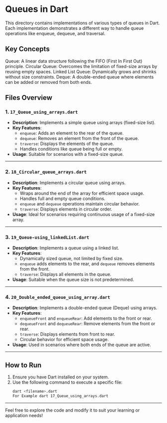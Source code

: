 # Queues in Dart

This directory contains implementations of various types of queues in Dart. Each implementation demonstrates a different way to handle queue operations like enqueue, dequeue, and traversal.

## Key Concepts
Queue: A linear data structure following the FIFO (First In First Out) principle.
Circular Queue: Overcomes the limitation of fixed-size arrays by reusing empty spaces.
Linked List Queue: Dynamically grows and shrinks without size constraints.
Deque: A double-ended queue where elements can be added or removed from both ends.

## Files Overview

### 1. `17_Queue_using_arrays.dart`
- **Description**: Implements a simple queue using arrays (fixed-size list).
- **Key Features**:
  - `enqueue`: Adds an element to the rear of the queue.
  - `dequeue`: Removes an element from the front of the queue.
  - `traverse`: Displays the elements of the queue.
  - Handles conditions like queue being full or empty.
- **Usage**: Suitable for scenarios with a fixed-size queue.

---

### 2. `18_Circular_queue_arrays.dart`
- **Description**: Implements a circular queue using arrays.
- **Key Features**:
  - Wraps around the end of the array for efficient space usage.
  - Handles full and empty queue conditions.
  - `enqueue` and `dequeue` operations maintain circular behavior.
  - `traverse`: Displays elements in circular order.
- **Usage**: Ideal for scenarios requiring continuous usage of a fixed-size array.

---

### 3. `19_Queue-using_linkedList.dart`
- **Description**: Implements a queue using a linked list.
- **Key Features**:
  - Dynamically sized queue, not limited by fixed size.
  - `enqueue` adds elements to the rear, and `dequeue` removes elements from the front.
  - `traverse`: Displays all elements in the queue.
- **Usage**: Suitable when the queue size is not predetermined.

---

### 4. `20_Double_ended_queue_using_array.dart`
- **Description**: Implements a double-ended queue (Deque) using arrays.
- **Key Features**:
  - `enqueueFront` and `enqueueRear`: Add elements to the front or rear.
  - `dequeueFront` and `dequeueRear`: Remove elements from the front or rear.
  - `traverse`: Displays elements from front to rear.
  - Circular behavior for efficient space usage.
- **Usage**: Used in scenarios where both ends of the queue are active.

---

## How to Run
1. Ensure you have Dart installed on your system.
2. Use the following command to execute a specific file:
   ```bash
   dart <filename>.dart
   For Example dart 17_Queue_using_arrays.dart
  ---
  
Feel free to explore the code and modify it to suit your learning or application needs!


   
